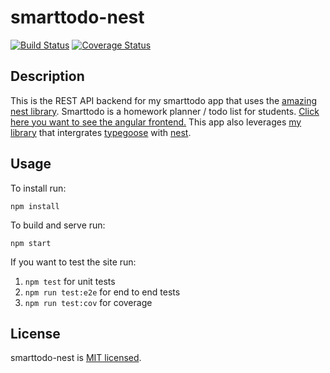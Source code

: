 # smarttodo-nest

[![Build Status](https://travis-ci.org/kpfromer/smarttodo-nest.svg?branch=master)](https://travis-ci.org/kpfromer/smarttodo-nest)
[![Coverage Status](https://coveralls.io/repos/github/kpfromer/smarttodo-nest/badge.svg?branch=master)](https://coveralls.io/github/kpfromer/smarttodo-nest?branch=master)

## Description

This is the REST API backend for my smarttodo app that uses the [amazing nest library](https://github.com/nestjs/nest). Smarttodo is a homework planner / todo list for students. [Click here you want to see the angular frontend.](https://github.com/kpfromer/smarttodo-angular) This app also leverages [my library](https://github.com/kpfromer/nestjs-typegoose) that intergrates [typegoose](https://github.com/szokodiakos/typegoose) with [nest](https://github.com/nestjs/nest).

## Usage
To install run:

`npm install`

To build and serve run:

`npm start`

If you want to test the site run:
 1. `npm test` for unit tests
 2. `npm run test:e2e` for end to end tests
 3. `npm run test:cov` for coverage

## License

  smarttodo-nest is [MIT licensed](LICENSE).
